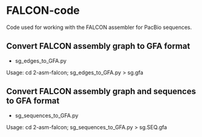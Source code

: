 # FALCON-code
Code used for working with the FALCON assembler for PacBio sequences.

## Convert FALCON assembly graph to GFA format
* sg_edges_to_GFA.py

Usage: cd 2-asm-falcon; sg_edges_to_GFA.py > sg.gfa

## Convert FALCON assembly graph and sequences to GFA format 

* sg_sequences_to_GFA.py

Usage: cd 2-asm-falcon; sg_sequences_to_GFA.py > sg.SEQ.gfa
